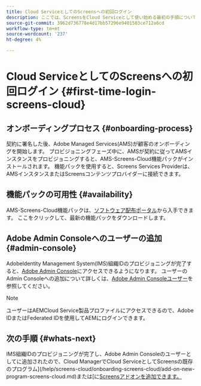 ```yaml
---
title: Cloud ServiceとしてのScreensへの初回ログイン
description: ここでは、ScreensをCloud Serviceとして使い始める最初の手順について説明します。
source-git-commit: 3962d736778e4d17bb57296e9401503ce712a6cd
workflow-type: tm+mt
source-wordcount: '237'
ht-degree: 4%

---
```



# Cloud ServiceとしてのScreensへの初回ログイン {#first-time-login-screens-cloud}


## オンボーディングプロセス {#onboarding-process}

契約に署名した後、Adobe Managed Services(AMS)が顧客のオンボーディングを開始します。 プロビジョニングフェーズ中に、AMSが契約に従ってAMSインスタンスをプロビジョニングすると、AMS-Screens-Cloud機能パックがインストールされます。 機能パックを使用すると、Screens Services Providerは、AMSインスタンスまたはScreensコンテンツプロバイダーに接続できます。

## 機能パックの可用性 {#availability}

AMS-Screens-Cloud機能パックは、[ソフトウェア配布ポータル](https://experience.adobe.com/#/downloads/content/software-distribution/en/aemcloud.html)から入手できます。
ここをクリックして、最新の機能パックをダウンロードします。

## Adobe Admin Consoleへのユーザーの追加 {#admin-console}

AdobeIdentity Management System(IMS)組織IDのプロビジョニングが完了すると、[Adobe Admin Console](https://adminconsole.adobe.com/)にアクセスできるようになります。 ユーザーのAdmin Consoleへの追加について詳しくは、[Adobe Admin Consoleユーザー](https://helpx.adobe.com/enterprise/admin-guide.html/enterprise/using/users.ug.html)を参照してください。

>[!NOTE]
>ユーザーはAEMCloud Service製品プロファイルにアクセスできるので、Adobe IDまたはFederated IDを使用してAEMにログインできます。

## 次の手順 {#whats-next}

IMS組織IDのプロビジョニングが完了し、Adobe Admin Consoleのユーザーとしてに追加されたので、Cloud ManagerでCloud ServiceとしてScreensの既存のプログラム](/help/screens-cloud/onboarding-screens-cloud/add-on-new-program-screens-cloud.md)または[に[Screensアドオンを追加できます。](/help/screens-cloud/onboarding-screens-cloud/add-on-existing-program-screens-cloud.md)